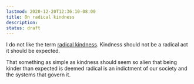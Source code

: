 ```yaml
---
lastmod: 2020-12-20T12:36:10-08:00
title: On radical kindness
description:
status: draft
---
```


I do not like the term [radical kindness](https://www.radicalkindness.com/index.html). Kindness should not be a radical act it should be expected.

That something as simple as kindness should seem so alien that being kinder than expected is deemed radical is an indictment of our society and the systems that govern it.
